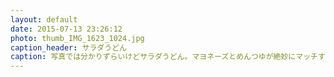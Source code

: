 ```yaml
---
layout: default
date: 2015-07-13 23:26:12
photo: thumb_IMG_1623_1024.jpg
caption_header: サラダうどん
caption: 写真では分かりずらいけどサラダうどん。マヨネーズとめんつゆが絶妙にマッチすると嫁は言う。
---
```


